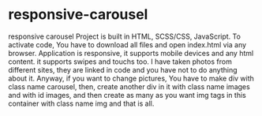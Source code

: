 # responsive-carousel
responsive carousel
Project is built in HTML, SCSS/CSS, JavaScript. To activate code, You have to download all files and open index.html via any browser. Application is responsive, it supports mobile devices and any html content. it supports swipes and touchs too. I have taken photos from different sites, they are linked in code and you have not to do anything about it. Anyway, if you want to change pictures, You have to make div with class name carousel, then, create another div in it with class name images and with id  images, and then create as many as you want img tags in this container with class name img and that is all.
